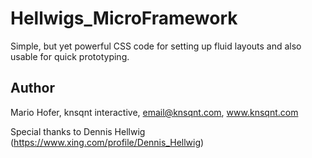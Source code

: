 Hellwigs_MicroFramework
=======================

Simple, but yet powerful CSS code for setting up fluid layouts and also usable for quick prototyping.

## Author

Mario Hofer, knsqnt interactive, email@knsqnt.com, www.knsqnt.com

Special thanks to Dennis Hellwig (https://www.xing.com/profile/Dennis_Hellwig)
